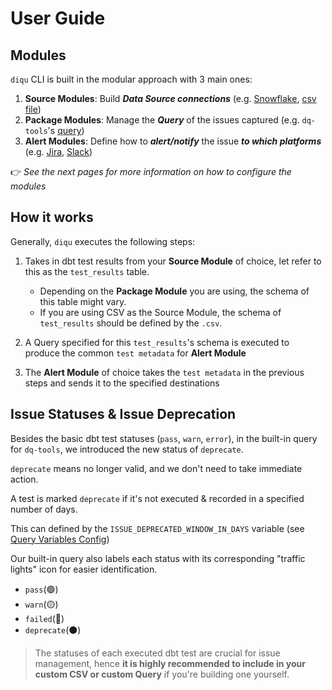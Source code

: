 # User Guide

## Modules
`diqu` CLI is built in the modular approach with 3 main ones:

1. **Source Modules**: Build **_Data Source connections_** (e.g. [Snowflake](./config/sources/snowflake.html), [csv file](./config/sources/custom_csv.html))
2. **Package Modules**: Manage the **_Query_** of the issues captured (e.g. `dq-tools`'s [query](./config/packages/dq-tools.html))
3. **Alert Modules**: Define how to **_alert/notify_** the issue **_to which platforms_** (e.g. [Jira](./config/alerts/jira.html), [Slack](./config/alerts/slack.html))

👉 _See the next pages for more information on how to configure the modules_

## How it works
Generally, `diqu` executes the following steps:

1. Takes in dbt test results from your **Source Module** of choice, let refer to this as the `test_results` table.
    - Depending on the **Package Module** you are using, the schema of this table might vary.
    - If you are using CSV as the Source Module, the schema of `test_results` should be defined by the `.csv`.

2. A Query specified for this `test_results`'s schema is executed to produce the common `test metadata` for **Alert Module**
3. The **Alert Module** of choice takes the `test metadata` in the previous steps and sends it to the specified destinations

## Issue Statuses & Issue Deprecation

Besides the basic dbt test statuses (`pass`, `warn`, `error`), in the built-in query for `dq-tools`, we introduced the new status of `deprecate`.

`deprecate` means no longer valid, and we don't need to take immediate action.

A test is marked `deprecate` if it's not executed & recorded in a specified number of days.

This can defined by the `ISSUE_DEPRECATED_WINDOW_IN_DAYS` variable (see [Query Variables Config](./config/packages/query_variables.html))

Our built-in query also labels each status with its corresponding "traffic lights" icon for easier identification.

- `pass`(🟢)
- `warn`(🟡)
- `failed`(🔴)
- `deprecate`(⚫)

>The statuses of each executed dbt test are crucial for issue management, hence **it is highly recommended to include in your custom CSV or custom Query** if you're building one yourself.
